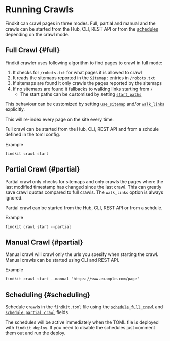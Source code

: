 # Running Crawls

Findkit can crawl pages in three modes. Full, partial and manual and the crawls
can be started from the Hub, CLI, REST API or from the [schedules](#scheduling)
depending on the crawl mode.

## Full Crawl {#full}

Findkit crawler uses following algorithm to find pages to crawl in full mode:

1. It checks for `/robots.txt` for what pages it is allowed to crawl
2. It reads the sitemaps reported in the `Sitemap:` entries in `/robots.txt`
3. If sitemaps are found it only crawls the pages reported by the sitemaps
4. If no sitemaps are found it fallbacks to walking links starting from `/`
   - The start paths can be customised by setting [`start_paths`](/toml/options#start_paths)

This behaviour can be customized by setting [`use_sitemap`](/toml/options#use_sitemap)
and/or [`walk_links`](/toml/options#walk_links) explicitly.

This will re-index every page on the site every time.

Full crawl can be started from the Hub, CLI, REST API and from a schdule
defined in the toml config.

Example

```
findkit crawl start
```


## Partial Crawl {#partial}

Partial crawl only checks for sitemaps and only crawls the pages where the last
modified timestamp has changed since the last crawl. This can greatly save
crawl quotas compared to full crawls. The `walk_links` option is always
ignored.

Partial crawl can be started from the Hub, CLI, REST API or from a schdule.

Example

```
findkit crawl start --partial
```

## Manual Crawl {#partial}

Manual crawl will crawl only the urls you spesify when starting the crawl.
Manual crawls can be started using CLI and REST API.

Example


```
findkit crawl start --manual "https://www.example.com/page"
```


## Scheduling {#scheduling}

Schedule crawls in the `findkit.toml` file using the
[`schedule_full_crawl`](/toml/options#schedule_full_crawl) and
[`schedule_partial_crawl`](/toml/options#schedule_partial_crawl) fields.

The schedules will be active immediately when the TOML file
is deployed with `findkit deploy`. If you need to disable the
schedules just comment them out and run the deploy.

